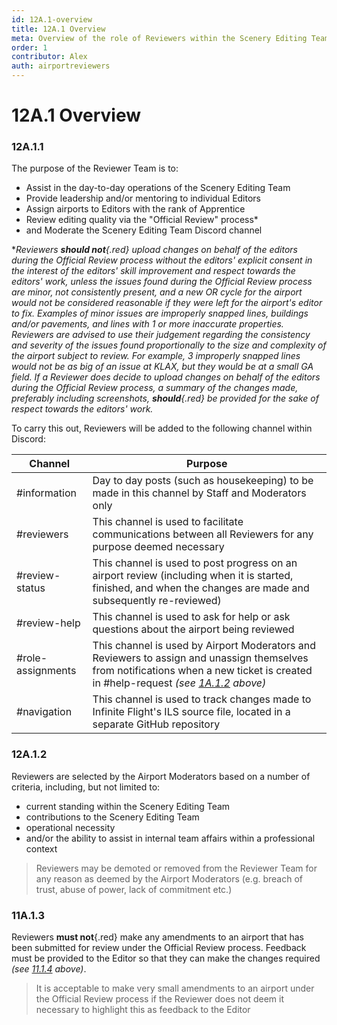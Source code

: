 ```yaml
---
id: 12A.1-overview
title: 12A.1 Overview
meta: Overview of the role of Reviewers within the Scenery Editing Team.
order: 1
contributor: Alex
auth: airportreviewers
---
```


# 12A.1 Overview



### 12A.1.1

The purpose of the Reviewer Team is to:

- Assist in the day-to-day operations of the Scenery Editing Team
- Provide leadership and/or mentoring to individual Editors
- Assign airports to Editors with the rank of Apprentice 
- Review editing quality via the "Official Review" process*
- and Moderate the Scenery Editing Team Discord channel



**Reviewers **should not**{.red} upload changes on behalf of the editors during the Official Review process without the editors' explicit consent in the interest of the editors' skill improvement and respect towards the editors' work, unless the issues found during the Official Review process are minor, not consistently present, and a new OR cycle for the airport would not be considered reasonable if they were left for the airport's editor to fix. Examples of minor issues are improperly snapped lines, buildings and/or pavements, and lines with 1 or more inaccurate properties. Reviewers are advised to use their judgement regarding the consistency and severity of the issues found proportionally to the size and complexity of the airport subject to review. For example, 3 improperly snapped lines would not be as big of an issue at KLAX, but they would be at a small GA field. If a Reviewer does decide to upload changes on behalf of the editors during the Official Review process, a summary of the changes made, preferably including screenshots, **should**{.red} be provided for the sake of respect towards the editors' work.*



To carry this out, Reviewers will be added to the following channel within Discord:

| Channel           | Purpose                                                      |
| ----------------- | ------------------------------------------------------------ |
| #information      | Day to day posts (such as housekeeping) to be made in this channel by Staff and Moderators only |
| #reviewers        | This channel is used to facilitate communications between all Reviewers for any purpose deemed necessary |
| #review-status    | This channel is used to post progress on an airport review (including when it is started, finished, and when the changes are made and subsequently re-reviewed) |
| #review-help      | This channel is used to ask for help or ask questions about the airport being reviewed |
| #role-assignments | This channel is used by Airport Moderators and Reviewers to assign and unassign themselves from notifications when a new ticket is created in #help-request *(see [1A.1.2](/guide/scenery-editor-manual/1a.-administration/1a.1-discord-communication#1A.1.2) above)* |
| #navigation       | This channel is used to track changes made to Infinite Flight's ILS source file, located in a separate GitHub repository |



### 12A.1.2

Reviewers are selected by the Airport Moderators based on a number of criteria, including, but not limited to:



- current standing within the Scenery Editing Team
- contributions to the Scenery Editing Team
- operational necessity
- and/or the ability to assist in internal team affairs within a professional context



> Reviewers may be demoted or removed from the Reviewer Team for any reason as deemed by the Airport Moderators (e.g. breach of trust, abuse of power, lack of commitment etc.)



### 11A.1.3

Reviewers **must not**{.red} make any amendments to an airport that has been submitted for review under the Official Review process. Feedback must be provided to the Editor so that they can make the changes required *(see [11.1.4](/guide/scenery-editor-manual/11.-review-and-release/11.1-review-and-release-process#11.1.4) above)*.



> It is acceptable to make very small amendments to an airport under the Official Review process if the Reviewer does not deem it necessary to highlight this as feedback to the Editor

